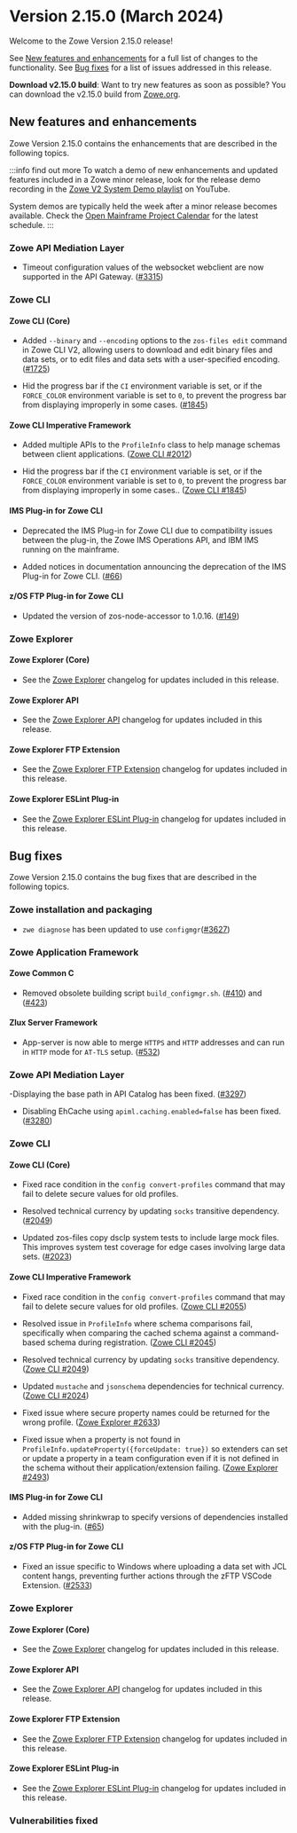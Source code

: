 # Version 2.15.0 (March 2024)

Welcome to the Zowe Version 2.15.0 release!

See [New features and enhancements](#new-features-and-enhancements) for a full list of changes to the functionality. See [Bug fixes](#bug-fixes) for a list of issues addressed in this release.

**Download v2.15.0 build**: Want to try new features as soon as possible? You can download the v2.15.0 build from [Zowe.org](https://www.zowe.org/download.html).

## New features and enhancements

Zowe Version 2.15.0 contains the enhancements that are described in the following topics.

:::info find out more
To watch a demo of new enhancements and updated features included in a Zowe minor release, look for the release demo recording in the [Zowe V2 System Demo playlist](https://www.youtube.com/playlist?list=PL8REpLGaY9QGjSTAqZaWxLG_g-jW1qGmo) on YouTube.

System demos are typically held the week after a minor release becomes available. Check the [Open Mainframe Project Calendar](https://lists.openmainframeproject.org/g/zowe-dev/calendar) for the latest schedule.
:::

### Zowe API Mediation Layer

- Timeout configuration values of the websocket webclient are now supported in the API Gateway. ([#3315](https://github.com/zowe/api-layer/issues/3315))

### Zowe CLI

#### Zowe CLI (Core)

- Added `--binary` and `--encoding` options to the `zos-files edit` command in Zowe CLI V2, allowing users to download and edit binary files and data sets, or to edit files and data sets with a user-specified encoding. ([#1725](https://github.com/zowe/zowe-cli/issues/1725))

- Hid the progress bar if the `CI` environment variable is set, or if the `FORCE_COLOR` environment variable is set to `0`, to prevent the progress bar from displaying improperly in some cases. ([#1845](https://github.com/zowe/zowe-cli/issues/1845))

#### Zowe CLI Imperative Framework

- Added multiple APIs to the `ProfileInfo` class to help manage schemas between client applications. ([Zowe CLI #2012](https://github.com/zowe/zowe-cli/issues/2012))

- Hid the progress bar if the `CI` environment variable is set, or if the `FORCE_COLOR` environment variable is set to `0`, to prevent the progress bar from displaying improperly in some cases.. ([Zowe CLI #1845](https://github.com/zowe/zowe-cli/issues/1845))

#### IMS Plug-in for Zowe CLI

- Deprecated the IMS Plug-in for Zowe CLI due to compatibility issues between the plug-in, the Zowe IMS Operations API, and IBM IMS running on the mainframe.

- Added notices in documentation announcing the deprecation of the IMS Plug-in for Zowe CLI. ([#66](https://github.com/zowe/zowe-cli-ims-plugin/pull/66))

#### z/OS FTP Plug-in for Zowe CLI

- Updated the version of zos-node-accessor to 1.0.16. ([#149](https://github.com/zowe/zowe-cli-ftp-plugin/pull/149))

### Zowe Explorer

#### Zowe Explorer (Core)

- See the [Zowe Explorer](https://github.com/zowe/vscode-extension-for-zowe/blob/main/packages/zowe-explorer/CHANGELOG.md) changelog for updates included in this release.

#### Zowe Explorer API

- See the [Zowe Explorer API](https://github.com/zowe/vscode-extension-for-zowe/blob/main/packages/zowe-explorer-api/CHANGELOG.md) changelog for updates included in this release.

#### Zowe Explorer FTP Extension

- See the [Zowe Explorer FTP Extension](https://github.com/zowe/vscode-extension-for-zowe/blob/main/packages/zowe-explorer-ftp-extension/CHANGELOG.md) changelog for updates included in this release.

#### Zowe Explorer ESLint Plug-in

- See the [Zowe Explorer ESLint Plug-in](https://github.com/zowe/vscode-extension-for-zowe/blob/main/packages/eslint-plugin-zowe-explorer/CHANGELOG.md) changelog for updates included in this release.

## Bug fixes

Zowe Version 2.15.0 contains the bug fixes that are described in the following topics.

### Zowe installation and packaging
- `zwe diagnose` has been updated to use `configmgr`([#3627](https://github.com/zowe/zowe-install-packaging/issues/3627))
 
### Zowe Application Framework

#### Zowe Common C
- Removed obsolete building script `build_configmgr.sh`. ([#410](https://github.com/zowe/zowe-common-c/issues/410)) and ([#423](https://github.com/zowe/zowe-common-c/pull/423))

#### Zlux Server Framework
- App-server is now able to merge `HTTPS` and `HTTP` addresses and can run in `HTTP` mode for `AT-TLS` setup. ([#532](https://github.com/zowe/zlux-server-framework/pull/532))

### Zowe API Mediation Layer

 -Displaying the base path in API Catalog has been fixed. ([#3297](https://github.com/zowe/api-layer/issues/3297))
- Disabling EhCache using `apiml.caching.enabled=false` has been fixed. ([#3280](https://github.com/zowe/api-layer/issues/3280))

### Zowe CLI

#### Zowe CLI (Core)

- Fixed race condition in the `config convert-profiles` command that may fail to delete secure values for old profiles.

- Resolved technical currency by updating `socks` transitive dependency. ([#2049](https://github.com/zowe/zowe-cli/pull/2049))

- Updated zos-files copy dsclp system tests to include large mock files. This improves system test coverage for edge cases involving large data sets. ([#2023](https://github.com/zowe/zowe-cli/pull/2023))

#### Zowe CLI Imperative Framework

- Fixed race condition in the `config convert-profiles` command that may fail to delete secure values for old profiles. ([Zowe CLI #2055](https://github.com/zowe/zowe-cli/pull/2055))

- Resolved issue in `ProfileInfo` where schema comparisons fail, specifically when comparing the cached schema against a command-based schema during registration. ([Zowe CLI #2045](https://github.com/zowe/zowe-cli/pull/2045))

- Resolved technical currency by updating `socks` transitive dependency. ([Zowe CLI #2049](https://github.com/zowe/zowe-cli/pull/2049))

- Updated `mustache` and `jsonschema` dependencies for technical currency. ([Zowe CLI #2024](https://github.com/zowe/zowe-cli/pull/2024))

- Fixed issue where secure property names could be returned for the wrong profile. ([Zowe Explorer #2633](https://github.com/zowe/vscode-extension-for-zowe/issues/2633))

- Fixed issue when a property is not found in `ProfileInfo.updateProperty({forceUpdate: true})` so extenders can set or update a property in a team configuration even if it is not defined in the schema without their application/extension failing. ([Zowe Explorer #2493](https://github.com/zowe/vscode-extension-for-zowe/issues/2493))

#### IMS Plug-in for Zowe CLI

- Added missing shrinkwrap to specify versions of dependencies installed with the plug-in. ([#65](https://github.com/zowe/zowe-cli-ims-plugin/pull/65))

#### z/OS FTP Plug-in for Zowe CLI

- Fixed an issue specific to Windows where uploading a data set with JCL content hangs, preventing further actions through the zFTP VSCode Extension. ([#2533](https://github.com/zowe/vscode-extension-for-zowe/issues/2533))

### Zowe Explorer

#### Zowe Explorer (Core)

- See the [Zowe Explorer](https://github.com/zowe/vscode-extension-for-zowe/blob/main/packages/zowe-explorer/CHANGELOG.md) changelog for updates included in this release.

#### Zowe Explorer API

- See the [Zowe Explorer API](https://github.com/zowe/vscode-extension-for-zowe/blob/main/packages/zowe-explorer-api/CHANGELOG.md) changelog for updates included in this release.

#### Zowe Explorer FTP Extension

- See the [Zowe Explorer FTP Extension](https://github.com/zowe/vscode-extension-for-zowe/blob/main/packages/zowe-explorer-ftp-extension/CHANGELOG.md) changelog for updates included in this release.

#### Zowe Explorer ESLint Plug-in

- See the [Zowe Explorer ESLint Plug-in](https://github.com/zowe/vscode-extension-for-zowe/blob/main/packages/eslint-plugin-zowe-explorer/CHANGELOG.md) changelog for updates included in this release.

### Vulnerabilities fixed


